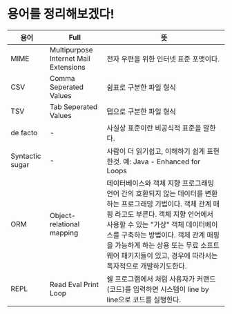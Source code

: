 # 용어를 정리해보겠다!

용어 | Full | 뜻
-----|------|-----
MIME | Multipurpose Internet Mail Extensions | 전자 우편을 위한 인터넷 표준 포맷이다.
CSV | Comma Seperated Values | 쉼표로 구분한 파일 형식
TSV | Tab Seperated Values | 탭으로 구분한 파일 형식
de facto | - | 사실상 표준이란 비공식적 표준을 말한다. 
Syntactic sugar | - | 사람이 더 읽기쉽고, 이해하기 쉽게 표현한것. 예: Java - Enhanced for Loops
ORM | Object-relational mapping | 데이터베이스와 객체 지향 프로그래밍 언어 간의 호환되지 않는 데이터를 변환하는 프로그래밍 기법이다. 객체 관계 매핑 라고도 부른다. 객체 지향 언어에서 사용할 수 있는 "가상" 객체 데이터베이스를 구축하는 방법이다. 객체 관계 매핑을 가능하게 하는 상용 또는 무료 소프트웨어 패키지들이 있고, 경우에 따라서는 독자적으로 개발하기도한다.
REPL | Read Eval Print Loop | 쉘 프로그램에서 처럼 사용자가 커맨드(코드)를 입력하면 시스템이 line by line으로 코드를 실행한다.

